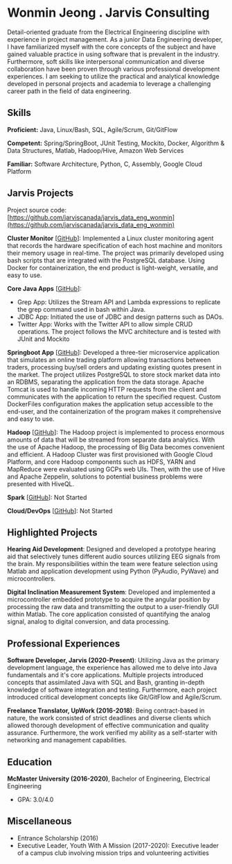 # Wonmin Jeong . Jarvis Consulting

Detail-oriented graduate from the Electrical Engineering discipline with experience in project management. As a junior Data Engineering developer, I have familiarized myself with the core concepts of the subject and have gained valuable practice in using software that is prevalent in the industry. Furthermore, soft skills like interpersonal communication and diverse collaboration have been proven through  various professional development experiences. I am seeking to utilize the practical and analytical knowledge developed in personal projects and academia to leverage a challenging career path in the field of data engineering.

## Skills

**Proficient:** Java, Linux/Bash, SQL, Agile/Scrum, Git/GitFlow

**Competent:** Spring/SpringBoot, JUnit Testing, Mockito, Docker, Algorithm & Data Structures, Matlab, Hadoop/Hive, Amazon Web Services

**Familiar:** Software Architecture, Python, C, Assembly, Google Cloud Platform

## Jarvis Projects

Project source code: [https://github.com/jarviscanada/jarvis_data_eng_wonmin](https://github.com/jarviscanada/jarvis_data_eng_wonmin)


**Cluster Monitor** [[GitHub](https://github.com/jarviscanada/jarvis_data_eng_wonmin/tree/master/linux_sql)]: Implemented a Linux cluster monitoring agent that records the hardware specification of each host machine and monitors their memory usage in real-time. The project was primarily developed using bash scripts that are integrated with the PostgreSQL database. Using Docker for containerization, the end product is light-weight, versatile, and easy to use.

**Core Java Apps** [[GitHub](https://github.com/jarviscanada/jarvis_data_eng_wonmin/tree/master/core_java)]:
      
  - Grep App: Utilizes the Stream API and Lambda expressions to replicate the grep command used in bash within Java.
  - JDBC App: Initiated the use of JDBC and design patterns such as DAOs.
  - Twitter App:  Works with the Twitter API to allow simple CRUD operations. The project follows the MVC architecture and is tested with JUnit and Mockito

**Springboot App** [[GitHub](https://github.com/jarviscanada/jarvis_data_eng_wonmin/tree/master/springboot)]: Developed a three-tier microservice application that simulates an online trading platform allowing transactions between traders, processing buy/sell orders and updating existing quotes present in the market. The project utilizes PostgreSQL to store stock market data into an RDBMS, separating the application from the data storage. Apache Tomcat is used to handle incoming HTTP requests from the client and communicates with the application to return the specified request. Custom DockerFiles configuration makes the application setup accessible to the end-user, and the containerization of the program makes it comprehensive and easy to use.

**Hadoop** [[GitHub](https://github.com/jarviscanada/jarvis_data_eng_wonmin/tree/master/hadoop)]: The Hadoop project is implemented to process enormous amounts of data that will be streamed from separate data analytics. With the use of Apache Hadoop, the processing of Big Data becomes convenient and efficient. A Hadoop Cluster was first provisioned with Google Cloud Platform, and core Hadoop components such as HDFS, YARN and MapReduce were evaluated using GCPs web UIs. Then, with the use of Hive and Apache Zeppelin, solutions to potential business problems were presented with HiveQL.

**Spark** [[GitHub](https://github.com/jarviscanada/jarvis_data_eng_wonmin/tree/master/spark)]: Not Started

**Cloud/DevOps** [[GitHub](https://github.com/jarviscanada/jarvis_data_eng_wonmin/tree/master/cloud_devops)]: Not Started


## Highlighted Projects
**Hearing Aid Development**: Designed and developed a prototype hearing aid that selectively tunes different audio sources utilizing EEG signals from the brain. My responsibilities within the team were feature selection using Matlab and application development using Python (PyAudio, PyWave) and microcontrollers.

**Digital Inclination Measurement System**: Developed and implemented a microcontroller embedded prototype to acquire the angular position by processing the raw data and transmitting the output to a user-friendly GUI within Matlab. The core application consisted of quantifying the analog signal, analog to digital conversion, and data processing.


## Professional Experiences

**Software Developer, Jarvis (2020-Present)**: Utilizing Java as the primary development language, the experience has allowed me to delve into Java fundamentals and it's core applications. Multiple projects introduced concepts that assimilated Java with SQL and Bash, granting in-depth knowledge of software integration and testing. Furthermore, each project introduced critical development concepts like Git/GitFlow and Agile/Scrum.

**Freelance Translator, UpWork (2016-2018)**: Being contract-based in nature, the work consisted of strict deadlines and diverse clients which allowed thorough development of effective communication and quality assurance. Furthermore, the work verified my ability as a self-starter with networking and management capabilities.


## Education
**McMaster University (2016-2020)**, Bachelor of Engineering, Electrical Engineering
- GPA: 3.0/4.0


## Miscellaneous
- Entrance Scholarship (2016)
- Executive Leader, Youth With A Mission (2017-2020): Executive leader of a campus club involving mission trips and volunteering activities